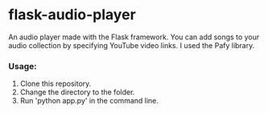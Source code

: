 # flask-audio-player

An audio player made with the Flask framework. You can add songs to your audio collection by specifying YouTube video links. I used the Pafy library. 

### Usage:
1. Clone this repository.
2. Change the directory to the folder.
3. Run 'python app.py' in the command line.
